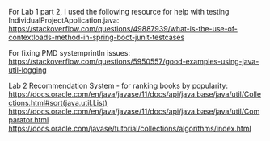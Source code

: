 For Lab 1 part 2, I used the following resource for help with testing IndividualProjectApplication.java:
https://stackoverflow.com/questions/49887939/what-is-the-use-of-contextloads-method-in-spring-boot-junit-testcases

For fixing PMD systemprintln issues:
https://stackoverflow.com/questions/5950557/good-examples-using-java-util-logging

Lab 2 Recommendation System - for ranking books by popularity:
https://docs.oracle.com/en/java/javase/11/docs/api/java.base/java/util/Collections.html#sort(java.util.List)
https://docs.oracle.com/en/java/javase/11/docs/api/java.base/java/util/Comparator.html
https://docs.oracle.com/javase/tutorial/collections/algorithms/index.html
